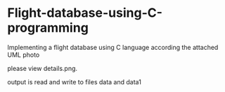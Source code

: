 # Flight-database-using-C-programming
Implementing a flight database using C language according the attached UML photo

please view details.png.

output is read and write to files data and data1
